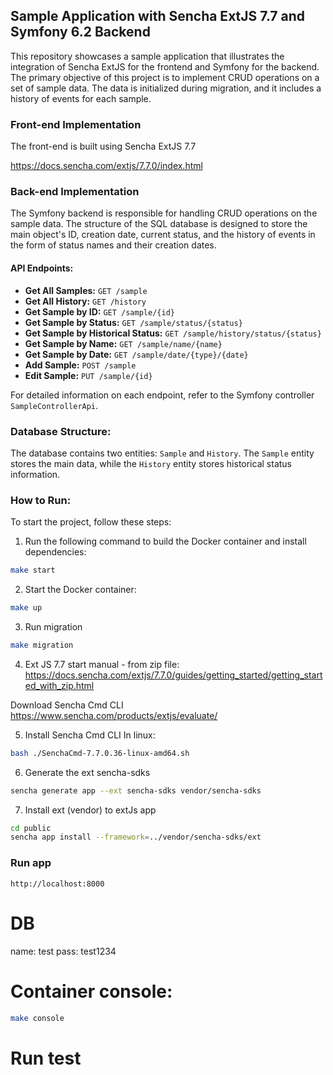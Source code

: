 ## Sample Application with Sencha ExtJS 7.7 and Symfony 6.2 Backend

This repository showcases a sample application that illustrates the integration of Sencha ExtJS for the frontend and Symfony for the backend. The primary objective of this project is to implement CRUD operations on a set of sample data. The data is initialized during migration, and it includes a history of events for each sample.

### Front-end Implementation

The front-end is built using Sencha ExtJS 7.7

https://docs.sencha.com/extjs/7.7.0/index.html


### Back-end Implementation

The Symfony backend is responsible for handling CRUD operations on the sample data. The structure of the SQL database is designed to store the main object's ID, creation date, current status, and the history of events in the form of status names and their creation dates.

#### API Endpoints:

- **Get All Samples:** `GET /sample`
- **Get All History:** `GET /history`
- **Get Sample by ID:** `GET /sample/{id}`
- **Get Sample by Status:** `GET /sample/status/{status}`
- **Get Sample by Historical Status:** `GET /sample/history/status/{status}`
- **Get Sample by Name:** `GET /sample/name/{name}`
- **Get Sample by Date:** `GET /sample/date/{type}/{date}`
- **Add Sample:** `POST /sample`
- **Edit Sample:** `PUT /sample/{id}`

For detailed information on each endpoint, refer to the Symfony controller `SampleControllerApi`.

### Database Structure:

The database contains two entities: `Sample` and `History`. The `Sample` entity stores the main data, while the `History` entity stores historical status information.

### How to Run:

To start the project, follow these steps:

1. Run the following command to build the Docker container and install dependencies:
```bash
make start
```

2. Start the Docker container:
```bash
make up
```

3. Run migration
```bash
make migration
```

4. Ext JS 7.7 start manual - from zip file:
https://docs.sencha.com/extjs/7.7.0/guides/getting_started/getting_started_with_zip.html

Download Sencha Cmd CLI
https://www.sencha.com/products/extjs/evaluate/

5. Install Sencha Cmd CLI
In linux:
```bash
bash ./SenchaCmd-7.7.0.36-linux-amd64.sh
```

6. Generate the ext sencha-sdks
```bash
sencha generate app --ext sencha-sdks vendor/sencha-sdks
```
7. Install ext (vendor) to extJs app
```bash
cd public
sencha app install --framework=../vendor/sencha-sdks/ext
```


### Run app

```plaintext
http://localhost:8000
```
# DB 
name: test
pass: test1234

# Container console:
```bash
make console
```

# Run test